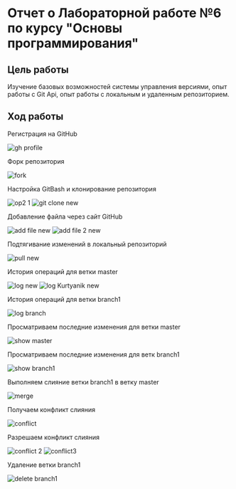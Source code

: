 # Отчет о Лабораторной работе №6 по курсу "Основы программирования"
## Цель работы 
Изучение базовых возможностей системы управления версиями, опыт работы с Git Api, опыт работы с локальным и удаленным репозиторием.
## Ход работы
Регистрация на GitHub

![gh profile](https://github.com/VadimBobrovnikov/LR6/assets/113441223/96abb27e-23be-4ba1-9d8e-a5498293894e)

Форк репозитория

![fork](https://github.com/VadimBobrovnikov/LR6/assets/113441223/2af99b0b-8731-456d-90f3-971828aa5536)

Настройка GitBash и клонирование репозитория

![op2 1](https://github.com/VadimBobrovnikov/LR6/assets/113441223/9ac0ae8f-f739-49bf-85fa-24e7b22825c8)
![git clone new](https://github.com/VadimBobrovnikov/LR6/assets/113441223/f7693db5-739a-4553-812e-5ff027703824)

Добавление файла через сайт GitHub

![add file new](https://github.com/VadimBobrovnikov/LR6/assets/113441223/23acb05b-08d7-4acc-b728-063fec56e50a)
![add file 2 new](https://github.com/VadimBobrovnikov/LR6/assets/113441223/51d21432-c9e0-4d24-aa56-7aca56364231)

Подтягивание изменений в локальный репозиторий

![pull new](https://github.com/VadimBobrovnikov/LR6/assets/113441223/69fcd19e-70a0-4dec-8178-6ac70779fb06)

История операций для ветки master

![log new](https://github.com/VadimBobrovnikov/LR6/assets/113441223/19e51f52-9a2b-46ba-938f-43fc9e5adc0c)
![log Kurtyanik new](https://github.com/VadimBobrovnikov/LR6/assets/113441223/1a3736fb-8ad1-4892-8732-fc58cf10c276)

История операций для ветки branch1

![log branch](https://github.com/VadimBobrovnikov/LR6/assets/113441223/9953341c-b83d-42c9-9e37-ef9b6852bfeb)

Просматриваем последние изменения для ветки master

![show master](https://github.com/VadimBobrovnikov/LR6/assets/113441223/2d814dd8-80c4-4a98-8a4f-ca352060e9f9)

Просматриваем последние изменения для ветк branch1

![show branch1](https://github.com/VadimBobrovnikov/LR6/assets/113441223/b72bc783-365c-4e53-a0e0-56738b858670)

Выполняем слияние ветки branch1 в ветку master

![merge](https://github.com/VadimBobrovnikov/LR6/assets/113441223/ec24bbb2-9921-4584-aff4-cd8f87bdabde)

Получаем конфликт слияния

![conflict](https://github.com/VadimBobrovnikov/LR6/assets/113441223/4bf28f82-76c2-47cb-b6a7-43f0f0e3cdbb)

Разрешаем конфликт слияния 

![conflict 2](https://github.com/VadimBobrovnikov/LR6/assets/113441223/62cfb2cd-6f2b-42e3-b819-a8637a1af4ed)
![conflict3](https://github.com/VadimBobrovnikov/LR6/assets/113441223/f99c8157-fae6-4356-9548-ec34d056fabb)

Удаление ветки branch1 

![delete branch1](https://github.com/VadimBobrovnikov/LR6/assets/113441223/cee9123b-6a5f-447f-b41d-10e3b9245503)

